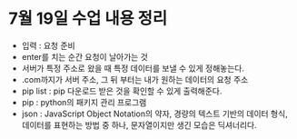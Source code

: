# 7월 19일 수업 내용 정리
- 입력 : 요청 준비
- enter를 치는 순간 요청이 날아가는 것
- 서버가 특정 주소로 왔을 때 특정 데이터를 보낼 수 있게 정해놓는다.
- .com까지가 서버 주소, 그 뒤 부터는 내가 원하는 데이터의 요청 주소
- pip list : pip 다운로드 받은 것을 확인할 수 있게 출력해준다.
- pip : python의 패키지 관리 프로그램
- json : JavaScript Object Notation의 약자, 경량의 텍스트 기반의 데이터 형식, 데이터를 표현하는 방법 중 하나, 문자열이지만 생긴 모습은 딕셔너리다.
